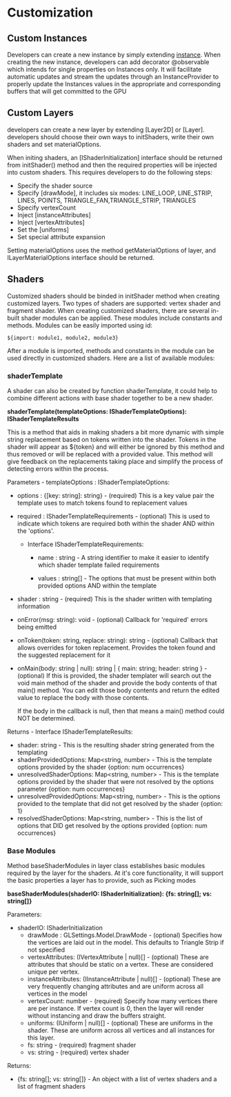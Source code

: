 # Customization

## Custom Instances

Developers can create a new instance by simply extending [instance](API/Instances/Instance.md). When creating the new instance, developers can add decorator @observable which intends for single properties on Instances only. It will facilitate automatic updates and stream the updates through an InstanceProvider to properly update the Instances values in the appropriate and corresponding buffers that will get committed to the GPU

## Custom Layers

developers can create a new layer by extending [Layer2D] or [Layer]. developers should choose their own ways to initShaders, write their own shaders and set materialOptions.

When initing shaders, an [IShaderInitialization<Instance>] interface should be returned from initShader() method and then the required properties will be injected into custom shaders. This requires developers to do the following steps:

* Specify the shader source
* Specify [drawMode], it includes six modes: LINE_LOOP, LINE_STRIP, LINES, POINTS, TRIANGLE_FAN,TRIANGLE_STRIP, TRIANGLES
* Specify vertexCount
* Inject [instanceAttributes]
* Inject [vertexAttributes]
* Set the [uniforms]
* Set special attribute expansion

Setting materialOptions uses the method getMaterialOptions of layer, and ILayerMaterialOptions interface should be returned.

## Shaders

Customized shaders should be binded in initShader method when creating customized layers. Two types of shaders are supported: vertex shader and fragment shader.
When creating customized shaders, there are several in-built shader modules can be applied. These modules include constants and methods. Modules can be easily imported using id:

```
${import: module1, module2, module3}
```

After a module is imported, methods and constants in the module can be used directly in customized shaders.
Here are a list of available modules:

### shaderTemplate

A shader can also be created by function shaderTemplate, it could help to combine different actions with base shader together to be a new shader.

**shaderTemplate(templateOptions: IShaderTemplateOptions): IShaderTemplateResults**

This is a method that aids in making shaders a bit more dynamic with simple string replacement based on tokens written into the shader. Tokens in the shader will appear as ${token} and will either be ignored by this method and thus removed or will be replaced with a provided value. This method will give feedback on the replacements taking place and simplify the process of detecting errors within the process.

Parameters - templateOptions : IShaderTemplateOptions:

* options : {[key: string]: string} - (required) This is a key value pair the template uses to match tokens found to replacement values
* required : IShaderTemplateRequirements - (optional) This is used to indicate which tokens are required both within the shader AND within the 'options'.

  * Interface IShaderTemplateRequirements:

    * name : string - A string identifier to make it easier to identify which shader template failed requirements

    * values : string[] - The options that must be present within both provided options AND within the template

* shader : string - (required) This is the shader written with templating information
* onError(msg: string): void - (optional) Callback for 'required' errors being emitted
* onToken(token: string, replace: string): string - (optional) Callback that allows overrides for token replacement. Provides the token found and the suggested replacement for it
* onMain(body: string | null): string | { main: string; header: string } - (optional) If this is provided, the shader templater will search out the void main method of the shader and provide the body contents of that main() method. You can edit those body contents and return the edited value to replace the body with those contents.

  If the body in the callback is null, then that means a main() method could NOT be determined.

Returns - Interface IShaderTemplateResults:

* shader: string - This is the resulting shader string generated from the templating
* shaderProvidedOptions: Map<string, number> - This is the template options provided by the shader {option: num occurrences}
* unresolvedShaderOptions: Map<string, number> - This is the template options provided by the shader that were not resolved by the options parameter {option: num occurrences}
* unresolvedProvidedOptions: Map<string, number> - This is the options provided to the template that did not get resolved by the shader {option: 1}
* resolvedShaderOptions: Map<string, number> - This is the list of options that DID get resolved by the options provided {option: num occurrences}

### Base Modules

Method baseShaderModules in layer class establishes basic modules required by the layer for the shaders. At it's core functionality, it will support the basic properties a layer has to provide, such as Picking modes

**baseShaderModules(shaderIO: IShaderInitialization): {fs: string[]; vs: string[]}**

Parameters:

* shaderIO: IShaderInitialization
  * drawMode : GLSettings.Model.DrawMode - (optional) Specifies how the vertices are laid out in the model. This defaults to Triangle Strip if not specified
  * vertexAttributes: (IVertexAttribute | null)[] - (optional) These are attributes that should be static on a vertex. These are considered unique per vertex.
  * instanceAttributes: (IInstanceAttribute<T> | null)[] - (optional) These are very frequently changing attributes and are uniform across all vertices in the model
  * vertexCount: number - (required) Specify how many vertices there are per instance. If vertex count is 0, then the layer will render without instancing and draw the buffers straight.
  * uniforms: (IUniform | null)[] - (optional) These are uniforms in the shader. These are uniform across all vertices and all instances for this layer.
  * fs: string - (required) fragment shader
  * vs: string - (required) vertex shader

Returns:

* {fs: string[]; vs: string[]} - An object with a list of vertex shaders and a list of fragment shaders
